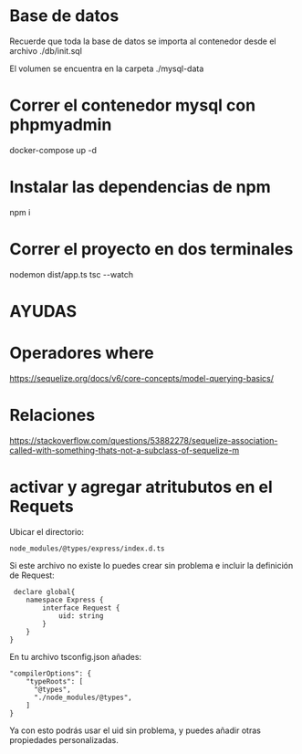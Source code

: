 # Base de datos
Recuerde que toda la base de datos se importa al contenedor desde el archivo 
./db/init.sql

El volumen se encuentra en la carpeta
./mysql-data

# Correr el contenedor mysql con phpmyadmin
docker-compose up -d

# Instalar las dependencias de npm
npm i

# Correr el proyecto en dos terminales
nodemon dist/app.ts
tsc --watch

# AYUDAS

# Operadores where
https://sequelize.org/docs/v6/core-concepts/model-querying-basics/

# Relaciones
https://stackoverflow.com/questions/53882278/sequelize-association-called-with-something-thats-not-a-subclass-of-sequelize-m


# activar y agregar atritubutos en el Requets
Ubicar el directorio:

    node_modules/@types/express/index.d.ts

Si este archivo no existe lo puedes crear sin problema e incluir la definición de Request:

     declare global{
        namespace Express {
            interface Request {
                uid: string        
            }
        }
    }

En tu archivo tsconfig.json añades:

    "compilerOptions": {
        "typeRoots": [
          "@types",
          "./node_modules/@types",
        ]
    }

Ya con esto podrás usar el uid sin problema, y puedes añadir otras propiedades personalizadas.